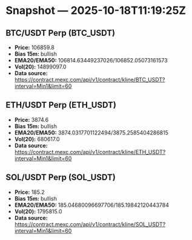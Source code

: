 # Snapshot — 2025-10-18T11:19:25Z

## BTC/USDT Perp (BTC_USDT)
- **Price:** 106859.8
- **Bias 15m:** bullish
- **EMA20/EMA50:** 106814.63449237026/106852.05073161573
- **Vol(20):** 14899097.0
- **Data source:** https://contract.mexc.com/api/v1/contract/kline/BTC_USDT?interval=Min1&limit=60

## ETH/USDT Perp (ETH_USDT)
- **Price:** 3874.6
- **Bias 15m:** bullish
- **EMA20/EMA50:** 3874.0317701122494/3875.2585404286815
- **Vol(20):** 680617.0
- **Data source:** https://contract.mexc.com/api/v1/contract/kline/ETH_USDT?interval=Min1&limit=60

## SOL/USDT Perp (SOL_USDT)
- **Price:** 185.2
- **Bias 15m:** bullish
- **EMA20/EMA50:** 185.04680096697706/185.19842120443784
- **Vol(20):** 1795815.0
- **Data source:** https://contract.mexc.com/api/v1/contract/kline/SOL_USDT?interval=Min1&limit=60
